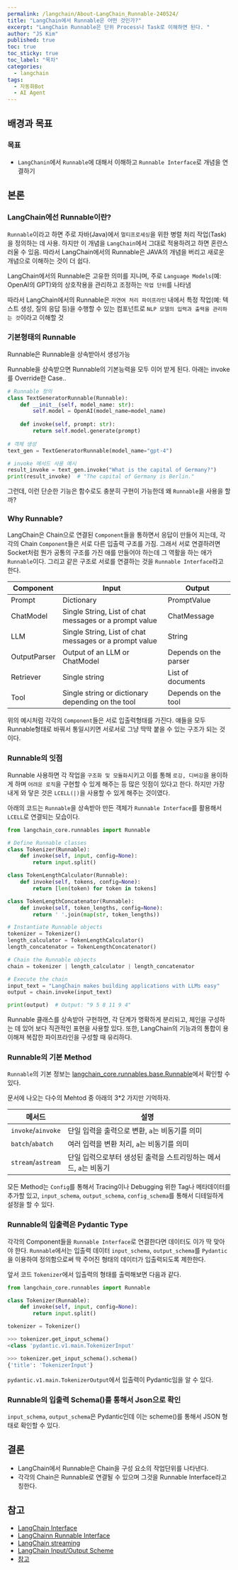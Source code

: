 ```yaml
---
permalink: /langchain/About-LangChain_Runnable-240524/
title: "LangChain에서 Runnable은 어떤 것인가?"
excerpt: "LangChain Runnable은 단위 Process나 Task로 이해하면 된다. "
author: "JS Kim"
published: true
toc: true
toc_sticky: true
toc_label: "목차"
categories:
  - langchain
tags:
  - 자동화Bot
  - AI Agent
---
```


## 배경과 목표

### 목표

- `LangChanin`에서 `Runnable`에 대해서 이해하고 `Runnable Interface`로 개념을 연결하기

## 본론

### LangChain에선 Runnable이란?

 `Runnable`이라고 하면 주로 자바(Java)에서 `멀티프로세싱`을 위한 병렬 처리 작업(Task)을 정의하는 데 사용. 하지만 이 개념을 `LangChain`에서 그대로 적용하려고 하면 혼란스러울 수 있음. 따라서 LangChain에서의 Runnable은 JAVA의 개념을 버리고 새로운 개념으로 이해하는 것이 더 쉽다.
 
 LangChain에서의 Runnable은 고유한 의미를 지니며, 주로 `Language Models`(예: OpenAI의 GPT)와의 상호작용을 관리하고 조정하는 `작업 단위`를 나타냄
 
 따라서 LangChain에서의 Runnable은 `자연여 처리 파이프라인` 내에서 특정 작업(예: 텍스트 생성, 질의 응답 등)을 수행할 수 있는 컴포넌트로  `NLP 모델의 입력과 출력을 관리하는 것`이라고 이해할 것

### 기본형태의 Runnable

 Runnable은 Runnable을 상속받아서 생성가능

 Runnable을 상속받으면 Runnable의 기본능력을 모두 이어 받게 된다. 아래는 invoke를 Override한 Case..

```python
# Runnable 정의
class TextGeneratorRunnable(Runnable):
    def __init__(self, model_name: str):
        self.model = OpenAI(model_name=model_name)
    
    def invoke(self, prompt: str):
        return self.model.generate(prompt)
    
# 객체 생성
text_gen = TextGeneratorRunnable(model_name="gpt-4")

# invoke 메서드 사용 예시
result_invoke = text_gen.invoke("What is the capital of Germany?")
print(result_invoke)  # "The capital of Germany is Berlin."
```
 
 그런데, 이런 단순한 기능은 함수로도 충분히 구현이 가능한데 왜 `Runnable`을 사용을 할까?

### Why Runnable?

 LangChain은 Chain으로 연결된 `Component`들을 통하면서 응답이 만들어 지는데, 각각의 Chain `Component`들은 서로 다른 입출력 구조를 가짐. 그래서 서로 연결하려면 Socket처럼 뭔가 공통의 구조를 가진 애를 만들어야 하는데 그 역활을 하는 애가 `Runnable`이다. 그리고 같은 구조로 서로를 연결하는 것을 `Runnable Interface`라고 한다.

 
| Component    | Input                                              | Output           |
|--------------|----------------------------------------------------|------------------|
| Prompt       | Dictionary                                         | PromptValue      |
| ChatModel    | Single String, List of chat messages or a prompt value | ChatMessage      |
| LLM          | Single String, List of chat messages or a prompt value | String           |
| OutputParser | Output of an LLM or ChatModel                      | Depends on the parser |
| Retriever    | Single string                                      | List of documents|
| Tool         | Single string or dictionary depending on the tool  | Depends on the tool   |

위의 예시처럼 각각의 `Component`들은 서로 입출력형태를 가진다. 얘들을 모두 Runnable형태로 바꿔서 통일시키면 서로서로 그냥 딱딱 붙을 수 있는 구조가 되는 것이다.

### Runnable의 잇점

Runnable 사용하면 각 작업을 `구조화 및 모듈화`시키고 이를 통해 `로깅, 디버깅`을 용이하게 하며 `어려운 로직`을 구현할 수 있게 해주는 등 많은 잇점이 있다고 한다. 하지만 가장 내게 와 닿은 것은 `LCELL(|)`을 사용할 수 있게 해주는 것이였다.

아래의 코드는 `Runnable`을 상속받아 만든 객체가 `Runnable Interface`를 활용해서 `LCELL`로 연결되는 모습이다.

```python
from langchain_core.runnables import Runnable

# Define Runnable classes
class Tokenizer(Runnable):
    def invoke(self, input, config=None):
        return input.split()

class TokenLengthCalculator(Runnable):
    def invoke(self, tokens, config=None):
        return [len(token) for token in tokens]

class TokenLengthConcatenator(Runnable):
    def invoke(self, token_lengths, config=None):
        return ' '.join(map(str, token_lengths))

# Instantiate Runnable objects
tokenizer = Tokenizer()
length_calculator = TokenLengthCalculator()
length_concatenator = TokenLengthConcatenator()

# Chain the Runnable objects
chain = tokenizer | length_calculator | length_concatenator

# Execute the chain
input_text = "LangChain makes building applications with LLMs easy"
output = chain.invoke(input_text)

print(output)  # Output: "9 5 8 11 9 4"
```

 Runnable 클래스를 상속받아 구현하면, 각 단계가 명확하게 분리되고, 체인을 구성하는 데 있어 보다 직관적인 표현을 사용할 있다. 또한, LangChain의 기능과의 통합이 용이해져 복잡한 파이프라인을 구성할 때 유리하다.

### Runnable의 기본 Method

 `Runnable`의 기본 정보는 [langchain_core.runnables.base.Runnable](https://api.python.langchain.com/en/latest/runnables/langchain_core.runnables.base.Runnable.html#)에서 확인할 수 있다.

문서에 나오는 다수의 Mehtod 중 아래의 3*2 가지만 기억하자.

| 메서드       | 설명                                                                  |
|--------------|-----------------------------------------------------------------------|
| `invoke`/`ainvoke` | 단일 입력을 출력으로 변환, `a`는 비동기를 의미 |
| `batch`/`abatch` | 여러 입력을 변환 처리, `a`는 비동기를 의미 | 
| `stream`/`astream` | 단일 입력으로부터 생성된 출력을 스트리밍하는 메서드, `a`는 비동기       |

 모든 Method는 `Config`를 통해서 Tracing이나 Debugging 위한 Tag나 메타데이터를 추가할 있고,  `input_schema`, `output_schema`, `config_schema`를 통해서 디테일하게 설정을 할 수 있다.

### Runnable의 입출력은 Pydantic Type

각각의 Component들을 `Runnable Interface`로 연결한다면 데이터도 이가 딱 맞아야 한다. `Runnable`에서는 입출력 데이터 `input_schema`, `output_schema`를 `Pydantic`을 이용하여 정의함으로써 딱 주어진 형태의 데이터가 입출력되도록 제한한다.

앞서 코드 `Tokenizer`에서 입출력의 형태를 출력해보면 다음과 같다.

```python
from langchain_core.runnables import Runnable

class Tokenizer(Runnable):
    def invoke(self, input, config=None):
        return input.split()

tokenizer = Tokenizer()

>>> tokenizer.get_input_schema()
<class 'pydantic.v1.main.TokenizerInput'

>>> tokenizer.get_input_schema().schema()
{'title': 'TokenizerInput'}

```

`pydantic.v1.main.TokenizerOutput`에서 입출력이 Pydantic임을 알 수 있다.

### Runnable의 입출력 Schema()를 통해서 Json으로 확인

`input_schema`, `output_schema`은 Pydantic인데 이는 scheme()를 통해서 JSON 형태로 확인할 수 있다.

## 결론

- LangChain에서 Runnable은 Chain을 구성 요소의 작업단위를 나타낸다.
- 각각의 Chain은 Runnable로 연결될 수 있으며 그것을 Runnable Interface라고 칭한다.

## 참고

- [LangChain Interface](https://js.langchain.com/v0.1/docs/expression_language/interface/)
- [LangChainn Runnable Interface](https://python.langchain.com/v0.1/docs/expression_language/interface/)
- [LangChain streaming](https://js.langchain.com/v0.1/docs/expression_language/streaming/)
- [LangChain Input/Output Scheme](https://python.langchain.com/v0.1/docs/expression_language/interface/#input-schema)
- [참고](https://jordan-mungujakisa.medium.com/the-langchain-interface-chains-and-runnables-cd2f2cb6b4d6)